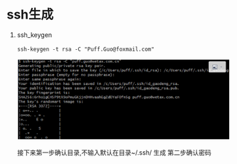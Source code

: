 # ssh生成
1. ssh_keygen

    ```ssh-keygen -t rsa -C "Puff.Guo@foxmail.com"```
    
    ![ssh生成](../../image/tool/git/create_ssh.png)

    接下来第一步确认目录,不输入默认在目录~/.ssh/ 生成
    第二步确认密码